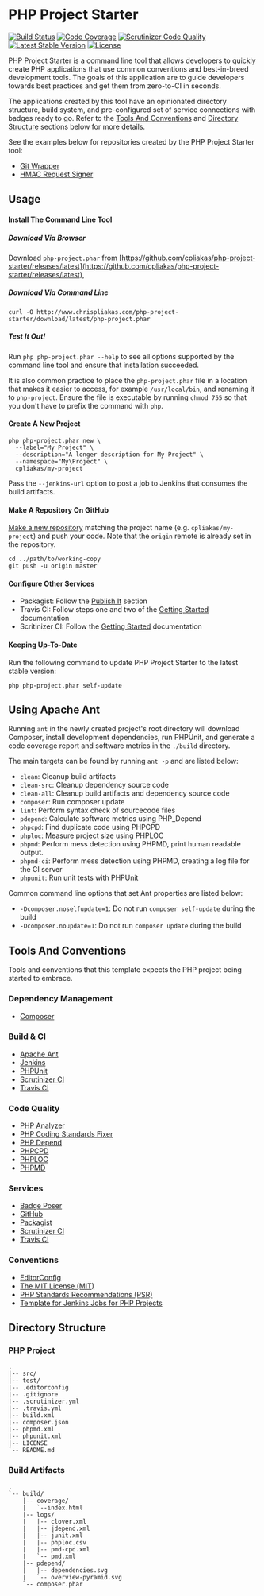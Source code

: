 # PHP Project Starter

[![Build Status](https://travis-ci.org/cpliakas/php-project-starter.svg?branch=master)](https://travis-ci.org/cpliakas/php-project-starter)
[![Code Coverage](https://scrutinizer-ci.com/g/cpliakas/php-project-starter/badges/coverage.png?b=master)](https://scrutinizer-ci.com/g/cpliakas/php-project-starter/?branch=master)
[![Scrutinizer Code Quality](https://scrutinizer-ci.com/g/cpliakas/php-project-starter/badges/quality-score.png?b=master)](https://scrutinizer-ci.com/g/cpliakas/php-project-starter/?branch=master)
[![Latest Stable Version](https://poser.pugx.org/cpliakas/php-project-starter/v/stable.svg)](https://packagist.org/packages/cpliakas/php-project-starter)
[![License](https://poser.pugx.org/cpliakas/php-project-starter/license.svg)](https://packagist.org/packages/cpliakas/php-project-starter)

PHP Project Starter is a command line tool that allows developers to quickly
create PHP applications that use common conventions and best-in-breed
development tools. The goals of this application are to guide developers towards
best practices and get them from zero-to-CI in seconds.

The applications created by this tool have an opinionated directory structure,
build system, and pre-configured set of service connections with badges ready to
go. Refer to the [Tools And Conventions](#tools-and-conventions) and
[Directory Structure](#directory-structure) sections below for more details.

See the examples below for repositories created by the PHP Project Starter tool:

* [Git Wrapper](https://github.com/cpliakas/git-wrapper)
* [HMAC Request Signer](https://github.com/acquia/hmac-request)

## Usage

#### Install The Command Line Tool

##### Download Via Browser

Download `php-project.phar` from [https://github.com/cpliakas/php-project-starter/releases/latest](https://github.com/cpliakas/php-project-starter/releases/latest),

##### Download Via Command Line

`curl -O http://www.chrispliakas.com/php-project-starter/download/latest/php-project.phar`

##### Test It Out!

Run `php php-project.phar --help` to see all options supported by the command
line tool and ensure that installation succeeded.

It is also common practice to place the `php-project.phar` file in a location
that makes it easier to access, for example `/usr/local/bin`, and renaming it
to `php-project`. Ensure the file is executable by running `chmod 755` so that
you don't have to prefix the command with `php`.

#### Create A New Project

```
php php-project.phar new \
  --label="My Project" \
  --description="A longer description for My Project" \
  --namespace="My\Project" \
  cpliakas/my-project
```

Pass the `--jenkins-url` option to post a job to Jenkins that consumes the
build artifacts.

#### Make A Repository On GitHub

[Make a new repository](https://help.github.com/articles/create-a-repo#make-a-new-repository-on-github)
matching the project name (e.g. `cpliakas/my-project`) and push your code. Note
that the `origin` remote is already set in the repository.

```
cd ../path/to/working-copy
git push -u origin master
```

#### Configure Other Services

  * Packagist: Follow the [Publish It](https://packagist.org/) section
  * Travis CI: Follow steps one and two of the [Getting Started](http://about.travis-ci.org/docs/user/getting-started/#Step-one%3A-Sign-in) documentation
  * Scritinizer CI: Follow the [Getting Started](https://scrutinizer-ci.com/docs/) documentation

#### Keeping Up-To-Date

Run the following command to update PHP Project Starter to the latest stable
version:

`php php-project.phar self-update`

## Using Apache Ant

Running `ant` in the newly created project's root directory will download
Composer, install development dependencies, run PHPUnit, and generate a code
coverage report and software metrics in the `./build` directory.

The main targets can be found by running `ant -p` and are listed below:

* `clean`: Cleanup build artifacts
* `clean-src`: Cleanup dependency source code
* `clean-all`: Cleanup build artifacts and dependency source code
* `composer`: Run composer update
* `lint`: Perform syntax check of sourcecode files
* `pdepend`: Calculate software metrics using PHP_Depend
* `phpcpd`: Find duplicate code using PHPCPD
* `phploc`: Measure project size using PHPLOC
* `phpmd`: Perform mess detection using PHPMD, print human readable output.
* `phpmd-ci`: Perform mess detection using PHPMD, creating a log file for the CI server
* `phpunit`: Run unit tests with PHPUnit

Common command line options that set Ant properties are listed below:

* `-Dcomposer.noselfupdate=1`: Do not run `composer self-update` during the build
* `-Dcomposer.noupdate=1`: Do not run `composer update` during the build

## Tools And Conventions

Tools and conventions that this template expects the PHP project being started
to embrace.

### Dependency Management

* [Composer](http://getcomposer.org/)

### Build & CI

* [Apache Ant](http://ant.apache.org/)
* [Jenkins](http://jenkins-ci.org/)
* [PHPUnit](https://github.com/sebastianbergmann/phpunit/)
* [Scrutinizer CI](https://scrutinizer-ci.com/)
* [Travis CI](https://travis-ci.org/)

### Code Quality

* [PHP Analyzer](https://scrutinizer-ci.com/docs/tools/php/php-analyzer/)
* [PHP Coding Standards Fixer](https://github.com/fabpot/PHP-CS-Fixer)
* [PHP Depend](http://pdepend.org/)
* [PHPCPD](https://github.com/sebastianbergmann/phpcpd)
* [PHPLOC](https://github.com/sebastianbergmann/phploc)
* [PHPMD](http://phpmd.org/)

### Services

* [Badge Poser](https://poser.pugx.org/)
* [GitHub](https://github.com/)
* [Packagist](https://packagist.org/)
* [Scrutinizer CI](https://scrutinizer-ci.com/)
* [Travis CI](https://travis-ci.org/)

### Conventions

* [EditorConfig](http://editorconfig.org/)
* [The MIT License (MIT)](http://opensource.org/licenses/MIT)
* [PHP Standards Recommendations (PSR)](http://www.php-fig.org/)
* [Template for Jenkins Jobs for PHP Projects](http://jenkins-php.org/)

## Directory Structure

### PHP Project

```
.
|-- src/
|-- test/
|-- .editorconfig
|-- .gitignore
|-- .scrutinizer.yml
|-- .travis.yml
|-- build.xml
|-- composer.json
|-- phpmd.xml
|-- phpunit.xml
|-- LICENSE
`-- README.md

```

### Build Artifacts

```
.
`-- build/
    |-- coverage/
    |   `--index.html
    |-- logs/
    |   |-- clover.xml
    |   |-- jdepend.xml
    |   |-- junit.xml
    |   |-- phploc.csv
    |   |-- pmd-cpd.xml
    |   `-- pmd.xml
    |-- pdepend/
    |   |-- dependencies.svg
    |   `-- overview-pyramid.svg
    `-- composer.phar
